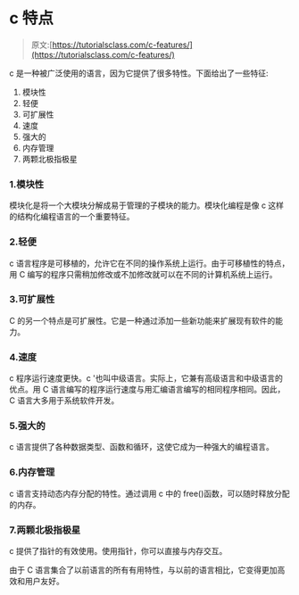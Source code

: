 # c 特点

> 原文:[https://tutorialsclass.com/c-features/](https://tutorialsclass.com/c-features/)

c 是一种被广泛使用的语言，因为它提供了很多特性。下面给出了一些特征:

1.  模块性
2.  轻便
3.  可扩展性
4.  速度
5.  强大的
6.  内存管理
7.  两颗北极指极星

### 1.模块性

模块化是将一个大模块分解成易于管理的子模块的能力。模块化编程是像 c 这样的结构化编程语言的一个重要特征。

### 2.轻便

c 语言程序是可移植的，允许它在不同的操作系统上运行。由于可移植性的特点，用 C 编写的程序只需稍加修改或不加修改就可以在不同的计算机系统上运行。

### 3.可扩展性

C 的另一个特点是可扩展性。它是一种通过添加一些新功能来扩展现有软件的能力。

### 4.速度

c 程序运行速度更快。c '也叫中级语言。实际上，它兼有高级语言和中级语言的优点。用 C 语言编写的程序运行速度与用汇编语言编写的相同程序相同。因此，C 语言大多用于系统软件开发。

### 5.强大的

c 语言提供了各种数据类型、函数和循环，这使它成为一种强大的编程语言。

### 6.内存管理

c 语言支持动态内存分配的特性。通过调用 c 中的 free()函数，可以随时释放分配的内存。

### 7.两颗北极指极星

c 提供了指针的有效使用。使用指针，你可以直接与内存交互。

由于 C 语言集合了以前语言的所有有用特性，与以前的语言相比，它变得更加高效和用户友好。